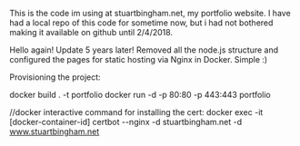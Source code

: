 This is the code im using at stuartbingham.net, my portfolio website. I have had a local repo of this code for sometime now, but i had not bothered making it available on github until 2/4/2018.

Hello again! Update 5 years later! Removed all the node.js structure and configured the pages for static hosting via Nginx in Docker. Simple :)

Provisioning the project:

docker build . -t portfolio
docker run -d -p 80:80 -p 443:443 portfolio

//docker interactive command for installing the cert:
docker exec -it [docker-container-id] certbot --nginx -d stuartbingham.net -d www.stuartbingham.net

